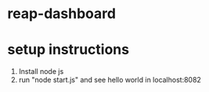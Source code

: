 # reap-dashboard

# setup instructions

1. Install node js
2. run "node start.js" and see hello world in localhost:8082
